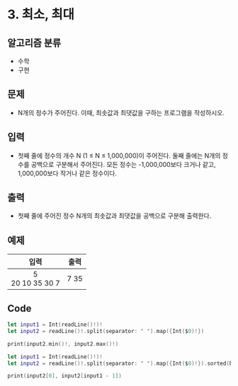 # 3. 최소, 최대
## 알고리즘 분류
* 수학
*  구현

## 문제
* N개의 정수가 주어진다. 이때, 최솟값과 최댓값을 구하는 프로그램을 작성하시오.

## 입력
* 첫째 줄에 정수의 개수 N (1 ≤ N ≤ 1,000,000)이 주어진다. 둘째 줄에는 N개의 정수를 공백으로 구분해서 주어진다. 모든 정수는 -1,000,000보다 크거나 같고, 1,000,000보다 작거나 같은 정수이다.

## 출력
* 첫째 줄에 주어진 정수 N개의 최솟값과 최댓값을 공백으로 구분해 출력한다.

## 예제
|입력|출력|
|:---:|:---:|
|5<br>20 10 35 30 7|7 35|

## Code
```swift
let input1 = Int(readLine()!)!
let input2 = readLine()!.split(separator: " ").map({Int($0)!})

print(input2.min()!, input2.max()!)
```
```swift
let input1 = Int(readLine()!)!
let input2 = readLine()!.split(separator: " ").map({Int($0)!}).sorted(by: <)

print(input2[0], input2[input1 - 1])
```